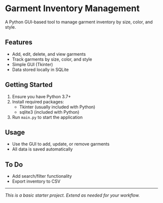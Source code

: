 # Garment Inventory Management

A Python GUI-based tool to manage garment inventory by size, color, and style.

## Features
- Add, edit, delete, and view garments
- Track garments by size, color, and style
- Simple GUI (Tkinter)
- Data stored locally in SQLite

## Getting Started
1. Ensure you have Python 3.7+
2. Install required packages:
   - Tkinter (usually included with Python)
   - sqlite3 (included with Python)
3. Run `main.py` to start the application

## Usage
- Use the GUI to add, update, or remove garments
- All data is saved automatically

## To Do
- Add search/filter functionality
- Export inventory to CSV

---

*This is a basic starter project. Extend as needed for your workflow.*
